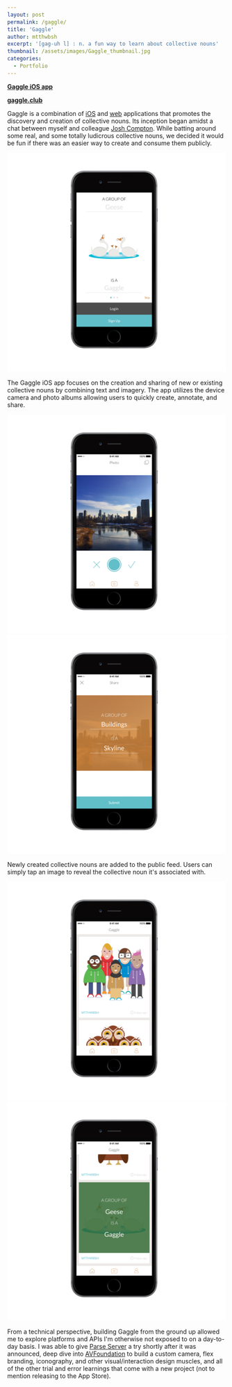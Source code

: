 ```yaml
---
layout: post
permalink: /gaggle/
title: 'Gaggle'
author: mtthwbsh
excerpt: '[gag-uh l] : n. a fun way to learn about collective nouns'
thumbnail: /assets/images/Gaggle_thumbnail.jpg
categories:
  - Portfolio
---
```


[**Gaggle iOS app**][link3]


[**gaggle.club**][link1]

Gaggle is a combination of [iOS][link2] and [web][link1] applications that promotes the discovery and creation of collective nouns. Its inception began amidst a chat between myself and colleague [Josh Compton][link4]. While batting around some real, and some totally ludicrous collective nouns, we decided it would be fun if there was an easier way to create and consume them publicly.

![App screenshot][image1]

The Gaggle iOS app focuses on the creation and sharing of new or existing collective nouns by combining text and imagery. The app utilizes the device camera and photo albums allowing users to quickly create, annotate, and share.

![App screenshot][image4]
![App screenshot][image5]

Newly created collective nouns are added to the public feed. Users can simply tap an image to reveal the collective noun it's associated with.

![App screenshot][image2]
![App screenshot][image3]

From a technical perspective, building Gaggle from the ground up allowed me to explore platforms and APIs I'm otherwise not exposed to on a day-to-day basis. I was able to give [Parse Server][link5] a try shortly after it was announced, deep dive into [AVFoundation][link6] to build a custom camera, flex branding, iconography, and other visual/interaction design muscles, and all of the other trial and error learnings that come with a new project (not to mention releasing to the App Store).

<!-- Links -->
[link1]:			http://gaggle.club
[link2]:			http://gaggle.club/app
[link3]:			https://itunes.apple.com/vn/app/gaggle-club/id1112225433?mt=8
[link4]:			http://joshdcompton.com/
[link5]:			https://github.com/ParsePlatform/parse-server
[link6]:			https://developer.apple.com/av-foundation/

<!-- Images -->
[image1]: 			/assets/images/Gaggle1.jpg
[image2]: 			/assets/images/Gaggle2.jpg
[image3]: 			/assets/images/Gaggle3.jpg
[image4]: 			/assets/images/Gaggle4.jpg
[image5]: 			/assets/images/Gaggle5.jpg
